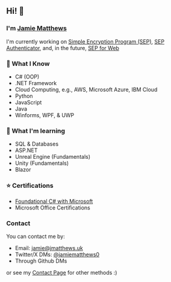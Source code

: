 ##  Hi! 👋
### I'm [Jamie Matthews](https://jmatthews.uk)
I'm currently working on [Simple Encryption Program (SEP)](https://github.com/jamiem0/sep), [SEP Authenticator](https://github.com/jamiem0/sep-authenticator), and, in the future, [SEP for Web](https://sep.jmatthews.uk)

### 📖 What I Know
* C# (OOP)
* .NET Framework
* Cloud Computing, e.g., AWS, Microsoft Azure, IBM Cloud
* Python
* JavaScript
* Java
* Winforms, WPF, & UWP

### 🌱 What I'm learning
* SQL & Databases
* ASP.NET
* Unreal Engine (Fundamentals)
* Unity (Fundamentals)
* Blazor

### ⭐ Certifications
* [Foundational C# with Microsoft](https://www.freecodecamp.org/certification/jamiem0/foundational-c-sharp-with-microsoft)
* Microsoft Office Certifications

### Contact
You can contact me by: 
* Email: [jamie@jmatthews.uk](mailto:jamie@jmatthews.uk)
* Twitter/X DMs: [@jamiematthews0](https://twitter.com/jamiematthews0)
* Through Github DMs

or see my [Contact Page](https://jmatthews.uk/contact) for other methods :)
